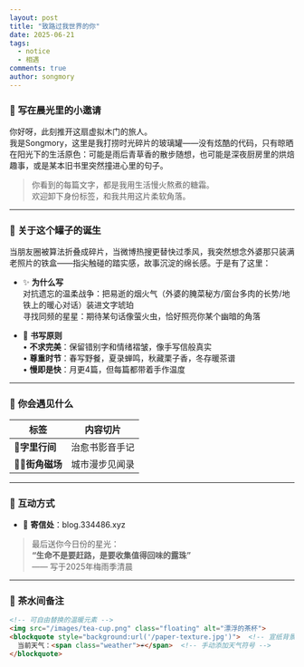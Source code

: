 ```yaml
---
layout: post
title: "致路过我世界的你"
date: 2025-06-21
tags: 
  - notice
  - 相遇
comments: true
author: songmory
---
```


### 🌼 **写在晨光里的小邀请**  
你好呀，此刻推开这扇虚拟木门的旅人。  
我是Songmory，这里是我打捞时光碎片的玻璃罐——没有炫酷的代码，只有晾晒在阳光下的生活原色：可能是雨后青草香的散步随想，也可能是深夜厨房里的烘焙趣事，或是某本旧书里突然撞进心里的句子。  

> 你看到的每篇文字，都是我用生活慢火熬煮的糖霜。  
> 欢迎卸下身份标签，和我共用这片柔软角落。  

---

### 📖 **关于这个罐子的诞生**  
当朋友圈被算法折叠成碎片，当微博热搜更替快过季风，我突然想念外婆那只装满老照片的铁盒——指尖触碰的踏实感，故事沉淀的绵长感。于是有了这里：  

- ✨ **为什么写**  
  对抗遗忘的温柔战争：把易逝的烟火气（外婆的腌菜秘方/窗台多肉的长势/地铁上的暖心对话）装进文字琥珀  
  寻找同频的星星：期待某句话像萤火虫，恰好照亮你某个幽暗的角落  

- 🍃 **书写原则**  
  • **不求完美**：保留错别字和情绪褶皱，像手写信般真实  
  • **尊重时节**：春写野餐，夏录蝉鸣，秋藏栗子香，冬存暖茶谱  
  • **慢即是快**：月更4篇，但每篇都带着手作温度  

---

### 🌱 **你会遇见什么**  
| 标签             | 内容切片                  |
|------------------|--------------------------|
| **📖字里行间**    | 治愈书影音手记            | 
| **🚶‍♀️街角磁场**  | 城市漫步见闻录            | 

---

### 🌟 **互动方式**  
- 📮 **寄信处**：blog.334486.xyz

> 最后送你今日份的星光：  
> **“生命不是要赶路，是要收集值得回味的露珠”**  
> —— 写于2025年梅雨季清晨  

---

### 🍵 **茶水间备注**  
```html
<!-- 可自由替换的温暖元素 -->
<img src="/images/tea-cup.png" class="floating" alt="漂浮的茶杯"> 
<blockquote style="background:url('/paper-texture.jpg')">  <!-- 宣纸背景 -->
  当前天气：<span class="weather">☔️</span>  <!-- 手动添加天气符号 -->
</blockquote>
